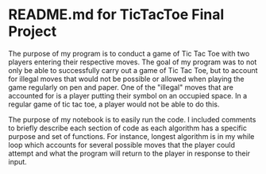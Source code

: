 # README.md for TicTacToe Final Project
The purpose of my program is to conduct a game of Tic Tac Toe with two players entering their respective moves. The goal of my program was to not only be able to successfully carry out a game of Tic Tac Toe, but to account for illegal moves that would not be possible or allowed when playing the game regularly on pen and paper. One of the "illegal" moves that are accounted for is a player putting their symbol on an occupied space. In a regular game of tic tac toe, a player would not be able to do this. 

The purpose of my notebook is to easily run the code. I included comments to briefly describe each section of code as each algorithm has a specific purpose and set of functions. For instance, longest algorithm is in my while loop which accounts for several possible moves that the player could attempt and what the program will return to the player in response to their input. 
